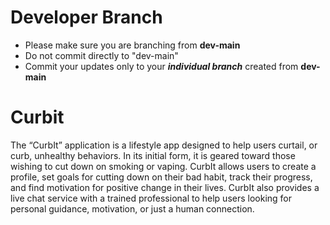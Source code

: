 # Developer Branch
- Please make sure you are branching from **dev-main**
- Do not commit directly to "dev-main"
- Commit your updates only to your **_individual branch_** created from **dev-main**

# Curbit
The “CurbIt” application is a lifestyle app designed to help users curtail, or curb, unhealthy behaviors. In its initial form, it is geared toward those wishing to cut down on smoking or vaping. CurbIt allows users to create a profile, set goals for cutting down on their bad habit, track their progress, and find motivation for positive change in their lives. CurbIt also provides a live chat service with a trained professional to help users looking for personal guidance, motivation, or just a human connection.
